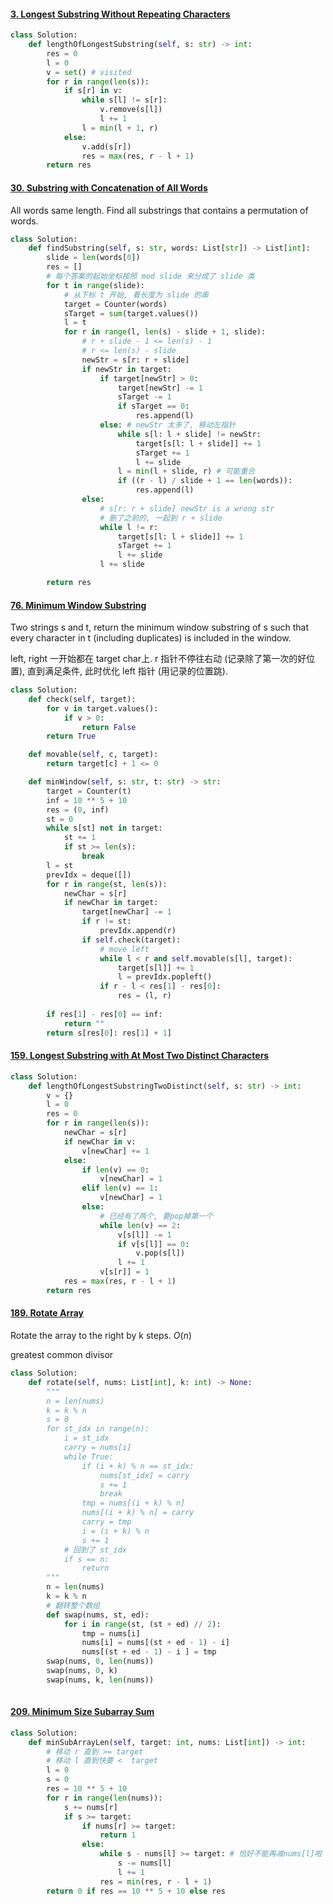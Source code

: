 #### [3. Longest Substring Without Repeating Characters](https://leetcode.cn/problems/longest-substring-without-repeating-characters/)

```python
class Solution:
    def lengthOfLongestSubstring(self, s: str) -> int:
        res = 0
        l = 0
        v = set() # visited
        for r in range(len(s)):
            if s[r] in v:
                while s[l] != s[r]:
                    v.remove(s[l])
                    l += 1
                l = min(l + 1, r)
            else:
                v.add(s[r])
                res = max(res, r - l + 1)
        return res
```



#### [30. Substring with Concatenation of All Words](https://leetcode.cn/problems/substring-with-concatenation-of-all-words/)

All words same length. Find all substrings that contains a permutation of words.

```python
class Solution:
    def findSubstring(self, s: str, words: List[str]) -> List[int]:
        slide = len(words[0])
        res = []
        # 每个答案的起始坐标按照 mod slide 来分成了 slide 类
        for t in range(slide):
            # 从下标 t 开始, 看长度为 slide 的串
            target = Counter(words)
            sTarget = sum(target.values())
            l = t
            for r in range(l, len(s) - slide + 1, slide):
                # r + slide - 1 <= len(s) - 1
                # r <= len(s) - slide
                newStr = s[r: r + slide]
                if newStr in target:
                    if target[newStr] > 0:
                        target[newStr] -= 1
                        sTarget -= 1
                        if sTarget == 0:
                            res.append(l)
                    else: # newStr 太多了, 移动左指针
                        while s[l: l + slide] != newStr:
                            target[s[l: l + slide]] += 1
                            sTarget += 1
                            l += slide
                        l = min(l + slide, r) # 可能重合
                        if ((r - l) / slide + 1 == len(words)):
                            res.append(l)
                else:
                    # s[r: r + slide] newStr is a wrong str
                    # 删了之前的, 一起到 r + slide
                    while l != r:
                        target[s[l: l + slide]] += 1
                        sTarget += 1
                        l += slide
                    l += slide

        return res
```



#### [76. Minimum Window Substring](https://leetcode.cn/problems/minimum-window-substring/)

Two strings s and t, return the minimum window substring of s such that every character in t (including duplicates) is included in the window.

left, right 一开始都在 target char上. r 指针不停往右动 (记录除了第一次的好位置), 直到满足条件, 此时优化 left 指针 (用记录的位置跳).

```python
class Solution:
    def check(self, target):
        for v in target.values():
            if v > 0:
                return False
        return True

    def movable(self, c, target):
        return target[c] + 1 <= 0

    def minWindow(self, s: str, t: str) -> str:
        target = Counter(t)
        inf = 10 ** 5 + 10
        res = (0, inf)
        st = 0
        while s[st] not in target:
            st += 1
            if st >= len(s):
                break
        l = st
        prevIdx = deque([])
        for r in range(st, len(s)):
            newChar = s[r]
            if newChar in target:
                target[newChar] -= 1
                if r != st:
                    prevIdx.append(r)
                if self.check(target):
                    # move left
                    while l < r and self.movable(s[l], target):
                        target[s[l]] += 1
                        l = prevIdx.popleft()
                    if r - l < res[1] - res[0]:
                        res = (l, r)
   
        if res[1] - res[0] == inf:
            return ""
        return s[res[0]: res[1] + 1]
```



#### [159. Longest Substring with At Most Two Distinct Characters](https://leetcode.cn/problems/longest-substring-with-at-most-two-distinct-characters/)

```python
class Solution:
    def lengthOfLongestSubstringTwoDistinct(self, s: str) -> int:
        v = {}
        l = 0
        res = 0
        for r in range(len(s)):
            newChar = s[r]
            if newChar in v:
                v[newChar] += 1
            else:
                if len(v) == 0:
                    v[newChar] = 1
                elif len(v) == 1:
                    v[newChar] = 1
                else:
                    # 已经有了两个, 要pop掉第一个
                    while len(v) == 2:
                        v[s[l]] -= 1
                        if v[s[l]] == 0:
                            v.pop(s[l])
                        l += 1
                    v[s[r]] = 1
            res = max(res, r - l + 1)
        return res
```

#### [189. Rotate Array](https://leetcode.cn/problems/rotate-array/)

Rotate the array to the right by k steps. $O(n)$

greatest common divisor

```python
class Solution:
    def rotate(self, nums: List[int], k: int) -> None:
        """
        n = len(nums)
        k = k % n
        s = 0
        for st_idx in range(n):
            i = st_idx
            carry = nums[i]
            while True:
                if (i + k) % n == st_idx:
                    nums[st_idx] = carry
                    s += 1
                    break
                tmp = nums[(i + k) % n]
                nums[(i + k) % n] = carry
                carry = tmp
                i = (i + k) % n
                s += 1
            # 回到了 st_idx
            if s == n:
                return
        """
        n = len(nums)
        k = k % n
        # 翻转整个数组
        def swap(nums, st, ed):
            for i in range(st, (st + ed) // 2):
                tmp = nums[i]
                nums[i] = nums[(st + ed - 1) - i]
                nums[(st + ed - 1) - i ] = tmp
        swap(nums, 0, len(nums))
        swap(nums, 0, k)
        swap(nums, k, len(nums))
        
```

#### [209. Minimum Size Subarray Sum](https://leetcode.cn/problems/minimum-size-subarray-sum/)

```python
class Solution:
    def minSubArrayLen(self, target: int, nums: List[int]) -> int:
        # 移动 r 直到 >= target
        # 移动 l 直到快要 <  target
        l = 0
        s = 0
        res = 10 ** 5 + 10
        for r in range(len(nums)):
            s += nums[r]
            if s >= target:
                if nums[r] >= target:
                    return 1
                else:
                    while s - nums[l] >= target: # 恰好不能再减nums[l]啦
                        s -= nums[l]
                        l += 1
                    res = min(res, r - l + 1)
        return 0 if res == 10 ** 5 + 10 else res
```

